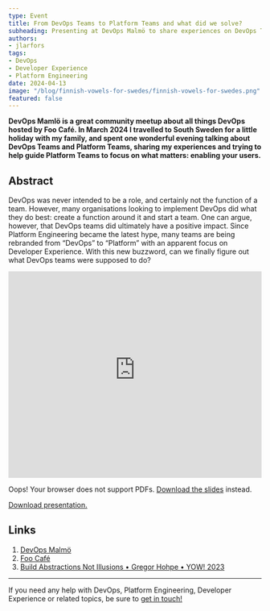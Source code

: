 ```yaml
---
type: Event
title: From DevOps Teams to Platform Teams and what did we solve?
subheading: Presenting at DevOps Malmö to share experiences on DevOps Teams and Platform Teams, and how to break the hype and become a real Platform Team (not just by name).
authors:
- jlarfors
tags:
- DevOps
- Developer Experience
- Platform Engineering
date: 2024-04-13
image: "/blog/finnish-vowels-for-swedes/finnish-vowels-for-swedes.png"
featured: false
---
```


**DevOps Mamlö is a great community meetup about all things DevOps hosted by Foo Café. In March 2024 I travelled to South Sweden for a little holiday with my family, and spent one wonderful evening talking about DevOps Teams and Platform Teams, sharing my experiences and trying to help guide Platform Teams to focus on what matters: enabling your users.**

## Abstract

DevOps was never intended to be a role, and certainly not the function of a team. However, many organisations looking to implement DevOps did what they do best: create a function around it and start a team. One can argue, however, that DevOps teams did ultimately have a positive impact. Since Platform Engineering became the latest hype, many teams are being rebranded from “DevOps” to “Platform” with an apparent focus on Developer Experience. With this new buzzword, can we finally figure out what DevOps teams were supposed to do?

<iframe width="100%" height="410" src="https://www.youtube-nocookie.com/embed/x5FViKM8OJY?si=Qdjs5x4iewfXS5Qv" title="YouTube video player" frameborder="0" allow="accelerometer; autoplay; clipboard-write; encrypted-media; gyroscope; picture-in-picture; web-share" referrerpolicy="strict-origin-when-cross-origin" allowfullscreen></iframe>

<object
    type="application/pdf"
    data="/blog/devops-malmo-from-platform-teams-to-devops-teams/devops-malmo-from-platform-teams-to-devops-teams.pdf"
    width="100%"
    height="410">
    <p>Oops! Your browser does not support PDFs. <a href="/blog/devops-malmo-from-platform-teams-to-devops-teams/devops-malmo-from-platform-teams-to-devops-teams.pdf" download="devops-malmo-from-platform-teams-to-devops-teams.pdf">Download the slides</a> instead.
</object>

<a href="/blog/devops-malmo-from-platform-teams-to-devops-teams/devops-malmo-from-platform-teams-to-devops-teams.pdf" download="devops-malmo-from-platform-teams-to-devops-teams.pdf">Download presentation.</a>

## Links

1. [DevOps Malmö](https://www.meetup.com/devopsmalmo/)
2. [Foo Café](https://foocafe.org/)
3. [Build Abstractions Not Illusions • Gregor Hohpe • YOW! 2023](https://youtu.be/aWZFRk-w3ng?si=NNbCe1iriSMOyBbu)

---

If you need any help with DevOps, Platform Engineering, Developer Experience or related topics, be sure to [get in touch!](/contact/)
